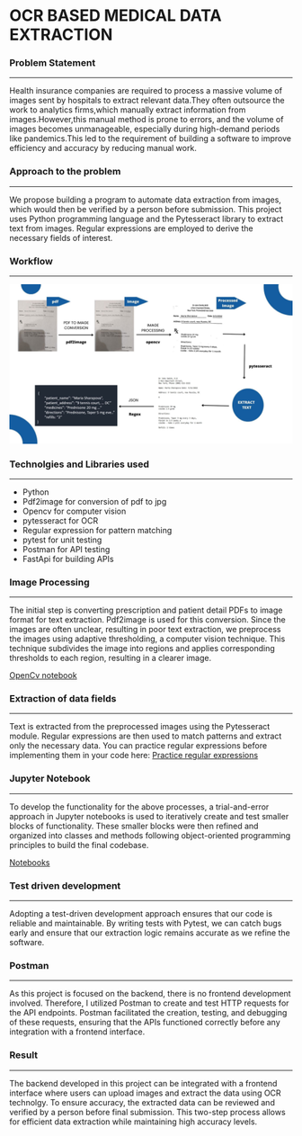 # OCR BASED MEDICAL DATA EXTRACTION

### Problem Statement
---
Health insurance companies are required to process a massive volume of images sent by hospitals to extract relevant data.They often outsource the work to analytics firms,which manually extract information from images.However,this manual method is prone to errors, and the volume of images becomes unmanageable, especially during high-demand periods like pandemics.This led to the requirement of building a software to improve efficiency and accuracy by reducing manual work.

### Approach to the problem
---
We propose building a program to automate data extraction from images, which would then be verified by a person before submission. This project uses Python programming language and the Pytesseract library to extract text from images. Regular expressions are employed to derive the necessary fields of interest.

### Workflow
---
![This is a workflow image](https://github.com/Nivi107/Medical_Data_Extraction_Project/blob/main/Workflow.jpg?raw=true)

### Technolgies and Libraries used
---
- Python
- Pdf2image for conversion of pdf to jpg
- Opencv for computer vision
- pytesseract for OCR
- Regular expression for pattern matching
- pytest for unit testing
- Postman for API testing
- FastApi for building APIs

### Image Processing
---
The initial step is converting prescription and patient detail PDFs to image format for text extraction. Pdf2image is used for this conversion. Since the images are often unclear, resulting in poor text extraction, we preprocess the images using adaptive thresholding, a computer vision technique. This technique subdivides the image into regions and applies corresponding thresholds to each region, resulting in a clearer image.

[OpenCv notebook](https://github.com/Nivi107/Medical_Data_Extraction_Project/blob/main/backend/notebooks/cv_concepts.ipynb)

### Extraction of data fields
---
Text is extracted from the preprocessed images using the Pytesseract module. Regular expressions are then used to match patterns and extract only the necessary data. You can practice regular expressions before implementing them in your code here:
[Practice regular expressions](https://regex101.com/)

### Jupyter Notebook
---
To develop the functionality for the above processes, a trial-and-error approach in Jupyter notebooks is used to iteratively create and test smaller blocks of functionality. These smaller blocks were then refined and organized into classes and methods following object-oriented programming principles to build the final codebase.

[Notebooks](https://github.com/Nivi107/Medical_Data_Extraction_Project/blob/main/backend/notebooks)

### Test driven development
---
Adopting a test-driven development approach ensures that our code is reliable and maintainable. By writing tests with Pytest, we can catch bugs early and ensure that our extraction logic remains accurate as we refine the software.

### Postman
---
As this project is focused on the backend, there is no frontend development involved. Therefore, I utilized Postman to create and test HTTP requests for the API endpoints. Postman facilitated the creation, testing, and debugging of these requests, ensuring that the APIs functioned correctly before any integration with a frontend interface.

### Result
---
The backend developed in this project can be integrated with a frontend interface where users can upload images and extract the data using OCR technolgy.
To ensure accuracy, the extracted data can be reviewed and verified by a person before final submission. This two-step process allows for efficient data extraction while maintaining high accuracy levels.




